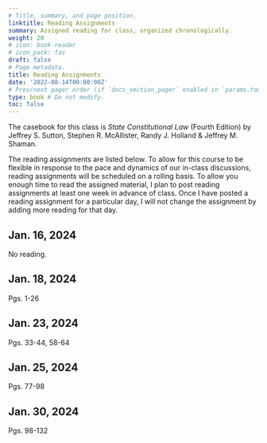 ```yaml
---
# Title, summary, and page position.
linktitle: Reading Assignments
summary: Assigned reading for class, organized chronologically.
weight: 20
# icon: book-reader
# icon_pack: fas
draft: false
# Page metadata.
title: Reading Assignments
date: '2022-08-14T00:00:00Z'
# Prev/next pager order (if `docs_section_pager` enabled in `params.toml`)
type: book # Do not modify.
toc: false
---
```


The casebook for this class is *State Constitutional Law* (Fourth Edition) by Jeffrey S. Sutton, Stephen R. McAllister, Randy J. Holland & Jeffrey M. Shaman.

The reading assignments are listed below. To allow for this course to be flexible in response to the pace and dynamics of our in-class discussions, reading assignments will be scheduled on a rolling basis. To allow you enough time to read the assigned material, I plan to post reading assignments at least one week in advance of class. Once I have posted a reading assignment for a particular day, I will not change the assignment by adding more reading for that day.

## Jan. 16, 2024

No reading.

## Jan. 18, 2024

Pgs. 1-26


## Jan. 23, 2024

Pgs. 33-44, 58-64


## Jan. 25, 2024

Pgs. 77-98

## Jan. 30, 2024
Pgs. 98-132

